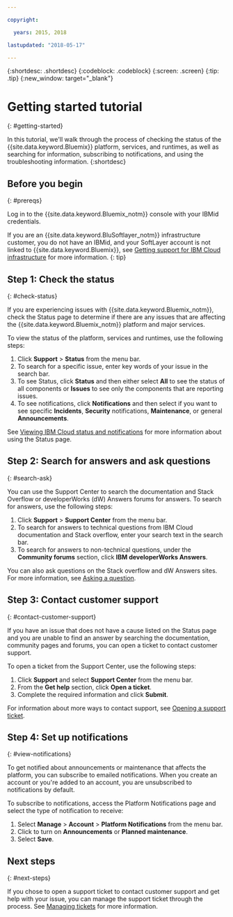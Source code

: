 ```yaml
---

copyright:

  years: 2015, 2018

lastupdated: "2018-05-17"

---
```



{:shortdesc: .shortdesc}
{:codeblock: .codeblock}
{:screen: .screen}
{:tip: .tip}
{:new_window: target="_blank"}

# Getting started tutorial
{: #getting-started}

In this tutorial, we'll walk through the process of checking the status of the {{site.data.keyword.Bluemix}} platform, services, and runtimes, as well as searching for information, subscribing to notifications, and using the troubleshooting information.
{:shortdesc}

## Before you begin
{: #prereqs}

Log in to the {{site.data.keyword.Bluemix_notm}} console with your IBMid credentials.

If you are an {{site.data.keyword.BluSoftlayer_notm}} infrastructure customer, you do not have an IBMid, and your SoftLayer account is not linked to {{site.data.keyword.Bluemix}}, see [Getting support for IBM Cloud infrastructure](/docs/customer-portal/cpsupport.html#customerportal_support) for more information.
{: tip}

## Step 1: Check the status
{: #check-status}

If you are experiencing issues with {{site.data.keyword.Bluemix_notm}}, check the Status page to determine if there are any issues that are affecting the {{site.data.keyword.Bluemix_notm}} platform and major services.

To view the status of the platform, services and runtimes, use the following steps:
  1. Click **Support** > **Status** from the menu bar.  
  2. To search for a specific issue, enter key words of your issue in the search bar.
  3. To see Status, click **Status** and then either select **All** to see the status of all components or **Issues** to see only the components that are reporting issues.
  4. To see notifications, click **Notifications** and then select if you want to see specific **Incidents**, **Security** notifications, **Maintenance**, or general **Announcements**.

See [Viewing IBM Cloud status and notifications](/docs/get-support/ViewStatus.html#viewing-bluemix-status) for more information about using the Status page.

## Step 2: Search for answers and ask questions
{: #search-ask}

You can use the Support Center to search the documentation and Stack Overflow or developerWorks (dW) Answers forums for answers. To search for answers, use the following steps:
  1. Click **Support** > **Support Center** from the menu bar.
  2. To search for answers to technical questions from IBM Cloud documentation and Stack overflow, enter your search text in the search bar.
  3. To search for answers to non-technical questions, under the **Community forums** section, click **IBM developerWorks Answers**.

You can also ask questions on the Stack overflow and dW Answers sites.  For more information, see [Asking a question](/docs/get-support/howtogetsupport.html#asking-a-question).

## Step 3: Contact customer support
{: #contact-customer-support}

If you have an issue that does not have a cause listed on the Status page and you are unable to find an answer by searching the documentation, community pages and forums, you can open a ticket to contact customer support.

To open a ticket from the Support Center, use the following steps:
  1. Click **Support** and select **Support Center** from the menu bar.
  2. From the **Get help** section, click **Open a ticket**.
  3. Complete the required information and click **Submit**.

For information about more ways to contact support, see [Opening a support ticket](/docs/get-support/howtogetsupport.html#open-ticket).

## Step 4: Set up notifications
{: #view-notifications}

To get notified about announcements or maintenance that affects the platform, you can subscribe to  emailed notifications. When you create an account or you're added to an account, you are unsubscribed to notifications by default.

To subscribe to notifications, access the Platform Notifications page and select the type of notification to receive:
  1. Select **Manage** > **Account** > **Platform Notifications** from the menu bar.
  2. Click to turn on **Announcements** or **Planned maintenance**.
  3. Select **Save**.

## Next steps
{: #next-steps}

If you chose to open a support ticket to contact customer support and get help with your issue, you can manage the support ticket through the process. See [Managing tickets](/docs/get-support/mantick.html#check-ticket-status) for more information.

